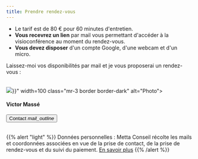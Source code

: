 ```yaml
---
title: Prendre rendez-vous
---
```


- Le tarif est de <span class="badge badge-success">80 €</span> pour 60 minutes d'entretien.
- **Vous recevrez un lien** par mail vous permettant d'accéder à la visioconférence au moment du rendez-vous.
- **Vous devez disposer** d'un compte Google, d'une webcam et d'un micro.

Laissez-moi vos disponibilités par mail et je vous proposerai un rendez-vous :

<div class="media" style="margin-top: 2rem;">
  <img src="data:image/png;base64,{{< b64 "img/photo.jpg" >}}" width=100 class="mr-3 border border-dark" alt="Photo">
  <div class="media-body">
    <h4>Victor Massé</h4>
    <button type="button" class="btn btn-primary btn-sm" onclick="if(jQuery.browser.mobile){window.open('mailto:contact@mettaconseil.fr','_self')}else{window.open('mailto:contact@mettaconseil.fr')}">Contact <i class="material-icons">mail_outline</i></button>
  </div>
</div><br>

{{% alert "light" %}}
  Données personnelles : Metta Conseil récolte les mails et coordonnées associées en vue de la prise de contact, de la prise de rendez-vous et du suivi du paiement. <a href="/mentions-legales/#données-personnelles">En savoir plus</a>
{{% /alert %}}
